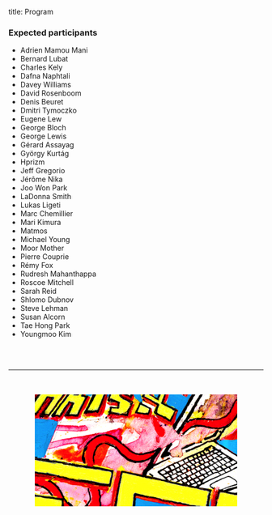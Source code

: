 title: Program


### Expected participants

- Adrien Mamou Mani
- Bernard Lubat
- Charles Kely
- Dafna Naphtali
- Davey Williams
- David Rosenboom
- Denis Beuret
- Dmitri Tymoczko
- Eugene Lew
- George Bloch
- George Lewis
- Gérard Assayag
- György Kurtág
- Hprizm
- Jeff Gregorio
- Jérôme Nika
- Joo Won Park
- LaDonna Smith
- Lukas Ligeti
- Marc Chemillier
- Mari Kimura
- Matmos
- Michael Young
- Moor Mother
- Pierre Couprie
- Rémy Fox
- Rudresh Mahanthappa
- Roscoe Mitchell
- Sarah Reid
- Shlomo Dubnov
- Steve Lehman
- Susan Alcorn
- Tae Hong Park
- Youngmoo Kim

<br><br>

---

<p align="center">
   <br><br>
  <img src="../images/IKPoster_frag10.png" width="400">
   <br><br>
</p>
